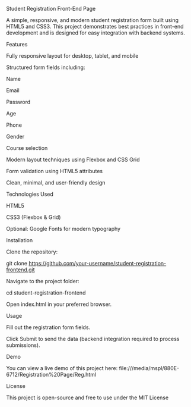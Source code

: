 Student Registration Front-End Page

A simple, responsive, and modern student registration form built using HTML5 and CSS3. This project demonstrates best practices in front-end development and is designed for easy integration with backend systems.

Features

Fully responsive layout for desktop, tablet, and mobile

Structured form fields including:

Name

Email

Password

Age

Phone

Gender

Course selection

Modern layout techniques using Flexbox and CSS Grid

Form validation using HTML5 attributes

Clean, minimal, and user-friendly design

Technologies Used

HTML5

CSS3 (Flexbox & Grid)

Optional: Google Fonts for modern typography

Installation

Clone the repository:

git clone https://github.com/your-username/student-registration-frontend.git


Navigate to the project folder:

cd student-registration-frontend


Open index.html in your preferred browser.

Usage

Fill out the registration form fields.

Click Submit to send the data (backend integration required to process submissions).

Demo

You can view a live demo of this project here:
file:///media/mspl/880E-6712/Registration%20Page/Reg.html

License

This project is open-source and free to use under the MIT License
